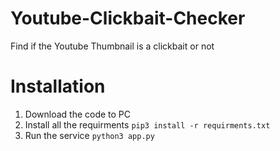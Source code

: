 # Youtube-Clickbait-Checker
Find if the Youtube Thumbnail is a clickbait or not

# Installation

1. Download the code to PC
2. Install all the requirments 
`pip3 install -r requirments.txt`
3. Run the service
`python3 app.py`
